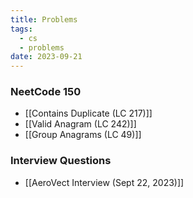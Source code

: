 ```yaml
---
title: Problems
tags:
  - cs
  - problems
date: 2023-09-21
---
```

### NeetCode 150
- [[Contains Duplicate (LC 217)]]
- [[Valid Anagram (LC 242)]]
- [[Group Anagrams (LC 49)]]

### Interview Questions
- [[AeroVect Interview (Sept 22, 2023)]]